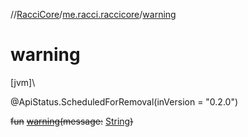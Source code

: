 //[RacciCore](../../index.md)/[me.racci.raccicore](index.md)/[warning](warning.md)

# warning

[jvm]\

@ApiStatus.ScheduledForRemoval(inVersion = "0.2.0")

~~fun~~ [~~warning~~](warning.md)~~(~~~~message~~~~:~~ [String](https://kotlinlang.org/api/latest/jvm/stdlib/kotlin/-string/index.html)~~)~~
